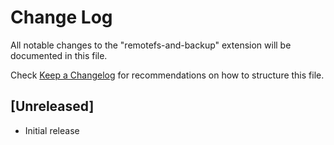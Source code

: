 # Change Log

All notable changes to the "remotefs-and-backup" extension will be documented in this file.

Check [Keep a Changelog](http://keepachangelog.com/) for recommendations on how to structure this file.

## [Unreleased]

- Initial release